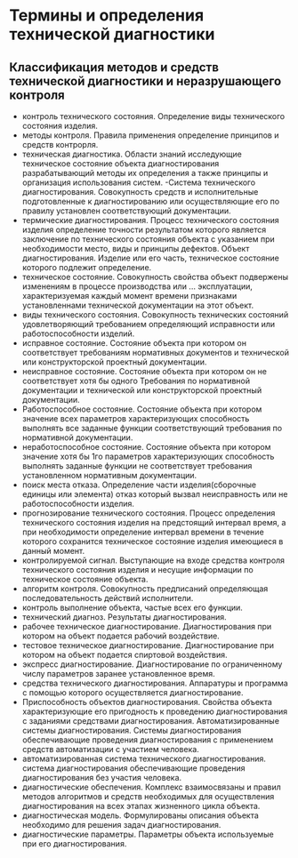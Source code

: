 # Термины и определения технической диагностики
## Классификация методов и средств технической диагностики и неразрушающего контроля

- контроль технического состояния. Определение виды технического состояния изделия. 
- методы контроля. Правила применения определение принципов и средств  контрорля.
- техническая диагностика.   Области знаний исследующие техническое состояние объекта диагностирования разрабатывающий методы их определения а также принципы и организация использования систем. 
-Система технического диагностирования.  Совокупность средств и исполнительные подготовленные к диагностированию или осуществляющие его по правилу установлен соответствующий документации. 
- термические диагностирования. Процесс технического состояния изделия определение точности результатом которого является заключение по технического состояния объекта с указанием при необходимости место, виды и принципы дефектов.
Объект диагностирования. Изделие или его часть, техническое состояние которого подлежит определение. 
- техническое состояние. Совокупность cвойства объект
 подвержены изменениям в процессе производства или ...  эксплуатации, характеризуемая каждый момент времени признаками установленнами технической документации на этот объект. 
- виды технического состояния. Совокупность технических состояний удовлетворяющий требованием определяющий исправности или работоспособности изделий. 
- исправное состояние. Состояние объекта при котором он соответствует требованиям нормативных документов и технической или конструкторской проектный документации. 
- неисправное состояние. Состояние объекта при котором он не соответствует хотя бы одного Требования по нормативной документации и технической или конструкторской проектный документации. 
- Работоспособное состояние. Состояние объекта при котором значение всех параметров характеризующих способность выполнять все заданные функции соответствующий требования по нормативной документации.  
- неработоспособное состояние. Состояние объекта при котором значение хотя бы 1го параметров характеризующих способность выполнять заданные функции не соответствует требования установленном нормативным документации. 
- поиск места отказа. Определение части изделия(сборочные единицы или элемента) отказ который вызвал неисправность или не работоспособности изделия. 
- прогнозирование технического состояния. Процесс определения технического состояния изделия на предстоящий интервал время, а при необходимости определение интервал времени в течение которого сохранится техническое состояние изделия имеющиеся в данный момент. 
- контролируемой сигнал. Выступающие на входе средства контроля технического состояния изделия и несущие информации по техническое состояние объекта. 
- алгоритм контроля. Совокупность предписаний определяющая последовательность действий  исполнители. 
- контроль выполнение объекта, частые всех его функции. 
- технический диагноз. Результаты диагностирования. 
- рабочее техническое диагностирование. Диагностирования при котором на объект подается рабочий воздействие. 
- тестовое техническое диагностирование. Диагностирование при котором на объект подается спиртовой воздействия. 
- экспресс диагностирование. Диагностирование по ограниченному числу параметров заранее установленное время. 
- средства технического диагностирования. Аппаратуры и программа с помощью которого осуществляется диагностирование. 
- Приспособность объектов диагностирования. Свойства объекта характеризующие его пригодность к проведению диагностирования с заданиями средствами диагностирования. 
Автоматизированные системы диагностирования. Системы диагностирования обеспечивающие проведения диагностирования с применением средств автоматизации с участием человека. 
- автоматизированная система технического диагностирования. система диагностирования обеспечивающие проведения диагностирования без участия человека. 
- диагностические обеспечения. Комплекс взаимосвязаны и правил методов алгоритмов и средств необходимых для осуществления диагностирования на всех этапах жизненного цикла объекта. 
- диагностическая модель. Формулированы описания объекта необходимо для решения задач диагностирования. 
- диагностические параметры. Параметры объекта используемые при его диагностирования.
